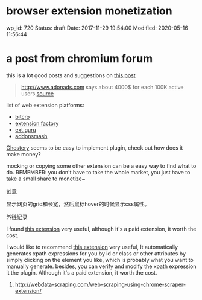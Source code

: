 # browser extension monetization


wp_id: 720
Status: draft
Date: 2017-11-29 19:54:00
Modified: 2020-05-16 11:56:44


# a post from chromium forum

this is a lot good posts and suggestions on [this post][1]

> http://www.adonads.com says about 4000$ for each 100K active users.[source][1]

list of web extension platforms:

* [bitcro][2]
* [extension factory][3]
* [ext.guru][4]
* [addonsmash][5]


[Ghostery][9] seems to be easy to implement plugin, check out how does it make money?

mocking or copying some other extension can be a easy way to find what to do. REMEMBER: you don't have to take the whole market, you just have to take a small share to monetize~

创意

显示网页的grid和长宽，然后鼠标hover的时候显示css属性。





外链记录

I found <a href="https://chrome.google.com/webstore/detail/xpal-xpath-generator-test/lpfjogcaifigkimnlkepjlkfhpdhebap">this extension</a> very useful, although it's a paid extension, it worth the cost. 

I would like to recommend <a href="https://chrome.google.com/webstore/detail/xpal-xpath-generator-test/lpfjogcaifigkimnlkepjlkfhpdhebap">this extension</a> very useful, It automatically generates xpath expressions for you by id or class or other attributes by simply clicking on the element you like, which is probably what you want to manually generate. besides, you can verify and modify the xpath expression it the plugin. Although it's a paid extension, it worth the cost.


1. http://webdata-scraping.com/web-scraping-using-chrome-scraper-extension/

[1]: https://groups.google.com/a/chromium.org/forum/#!topic/chromium-apps/kDccQN9DA4w
[2]: https://www.bitcro.com/
[3]: http://factory.extensionfactory.com/promo/
[4]: https://www.oinkandstuff.com/2015/10/21/browser-extensions-mobile-apps-website-blog-monetization-how-to-profit-developer-testimonial/
[5]: http://www.brightjourney.com/q/make-money-chrome-extension
[6]: https://www.labnol.org/internet/sold-chrome-extension/28377/
[7]: https://ext.guru/en/
[8]: https://addonsmash.com/
[9]: https://www.ghostery.com/
[10]: https://www.quora.com/How-do-Chrome-add-ons-make-money
[11]: https://www.quora.com/How-do-browser-extensions-monetize-What-are-the-options